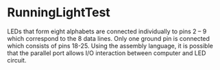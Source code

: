 # RunningLightTest
LEDs that form eight alphabets are connected individually to pins 2 – 9 which correspond to the 8 data lines. Only one ground pin is connected which consists of pins 18-25. Using the assembly language, it is possible that the parallel port allows I/O interaction between computer and LED circuit.
